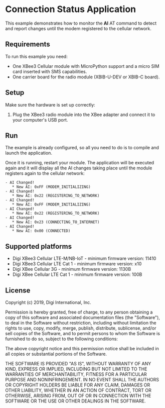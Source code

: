 Connection Status Application
=============================

This example demonstrates how to monitor the **AI** AT command to detect
and report changes until the modem registered to the cellular network.

Requirements
------------

To run this example you need:

* One XBee3 Cellular module with MicroPython support and a micro SIM card
  inserted with SMS capabilities.
* One carrier board for the radio module (XBIB-U-DEV or XBIB-C board).

Setup
-----

Make sure the hardware is set up correctly:

1. Plug the XBee3 radio module into the XBee adapter and connect it to your
   computer's USB port.

Run
---

The example is already configured, so all you need to do is to compile and
launch the application.

Once it is running, restart your module. The application will be executed
again and it will display all the AI changes taking place until the module
registers again to the cellular network: 

    - AI Changed!
       * New AI: 0xFF (MODEM_INITIALIZING)
    - AI Changed!
       * New AI: 0x22 (REGISTERING_TO_NETWORK)
    - AI Changed!
       * New AI: 0xFF (MODEM_INITIALIZING)
    - AI Changed!
       * New AI: 0x22 (REGISTERING_TO_NETWORK)
    - AI Changed!
       * New AI: 0x23 (CONNECTING_TO_INTERNET)
    - AI Changed!
       * New AI: 0x00 (CONNECTED)

Supported platforms
-------------------

* Digi XBee3 Cellular LTE-M/NB-IoT - minimum firmware version: 11410
* Digi XBee3 Cellular LTE Cat 1 - minimum firmware version: x10
* Digi XBee Cellular 3G - minimum firmware version: 1130B
* Digi XBee Cellular LTE Cat 1 - minimum firmware version: 100B

License
-------

Copyright (c) 2019, Digi International, Inc.

Permission is hereby granted, free of charge, to any person obtaining a copy
of this software and associated documentation files (the "Software"), to deal
in the Software without restriction, including without limitation the rights
to use, copy, modify, merge, publish, distribute, sublicense, and/or sell
copies of the Software, and to permit persons to whom the Software is
furnished to do so, subject to the following conditions:

The above copyright notice and this permission notice shall be included in all
copies or substantial portions of the Software.

THE SOFTWARE IS PROVIDED "AS IS", WITHOUT WARRANTY OF ANY KIND, EXPRESS OR
IMPLIED, INCLUDING BUT NOT LIMITED TO THE WARRANTIES OF MERCHANTABILITY,
FITNESS FOR A PARTICULAR PURPOSE AND NONINFRINGEMENT. IN NO EVENT SHALL THE
AUTHORS OR COPYRIGHT HOLDERS BE LIABLE FOR ANY CLAIM, DAMAGES OR OTHER
LIABILITY, WHETHER IN AN ACTION OF CONTRACT, TORT OR OTHERWISE, ARISING FROM,
OUT OF OR IN CONNECTION WITH THE SOFTWARE OR THE USE OR OTHER DEALINGS IN THE
SOFTWARE.